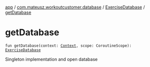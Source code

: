 [app](../../index.md) / [com.mateusz.workoutcustomer.database](../index.md) / [ExerciseDatabase](index.md) / [getDatabase](./get-database.md)

# getDatabase

`fun getDatabase(context: `[`Context`](https://developer.android.com/reference/android/content/Context.html)`, scope: CoroutineScope): `[`ExerciseDatabase`](index.md)

Singleton implementation and open database

